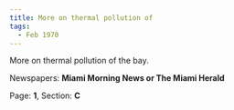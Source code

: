 ```yaml
---  
title: More on thermal pollution of  
tags:  
  - Feb 1970  
---  
```

  
More on thermal pollution of the bay.  
  
Newspapers: **Miami Morning News or The Miami Herald**  
  
Page: **1**, Section: **C** 
